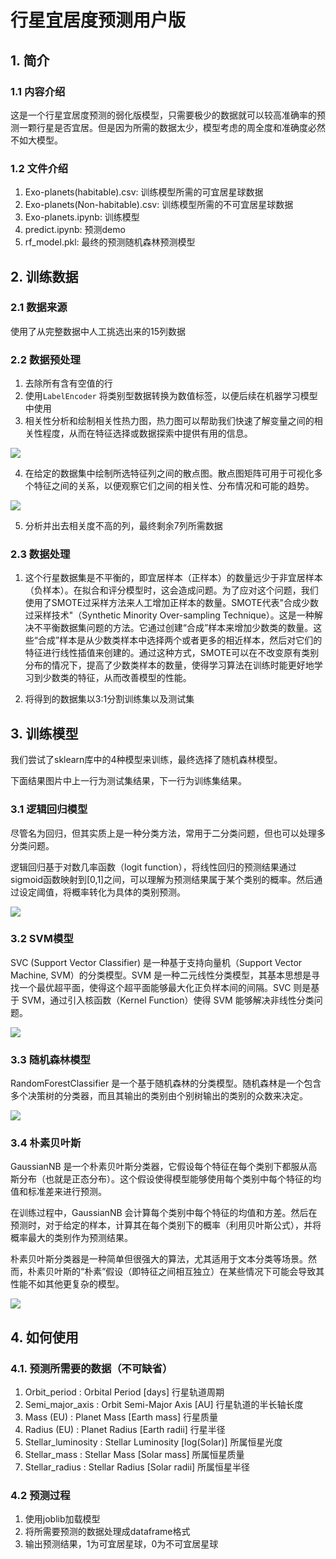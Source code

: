 # 行星宜居度预测用户版

## 1. 简介

### 1.1 内容介绍

这是一个行星宜居度预测的弱化版模型，只需要极少的数据就可以较高准确率的预测一颗行星是否宜居。但是因为所需的数据太少，模型考虑的周全度和准确度必然不如大模型。

### 1.2 文件介绍

1. Exo-planets(habitable).csv: 训练模型所需的可宜居星球数据
2. Exo-planets(Non-habitable).csv: 训练模型所需的不可宜居星球数据
3. Exo-planets.ipynb: 训练模型
4. predict.ipynb: 预测demo
5. rf_model.pkl: 最终的预测随机森林预测模型

## 2. 训练数据

### 2.1 数据来源

使用了从完整数据中人工挑选出来的15列数据

### 2.2 数据预处理

1. 去除所有含有空值的行
2. 使用`LabelEncoder` 将类别型数据转换为数值标签，以便后续在机器学习模型中使用
3. 相关性分析和绘制相关性热力图，热力图可以帮助我们快速了解变量之间的相关性程度，从而在特征选择或数据探索中提供有用的信息。

![](D:\LiqisPode\school\BlueSpace\2023-BJTU-Summer-Project\model\model-junior\IMAGE\heatmap.png)

4. 在给定的数据集中绘制所选特征列之间的散点图。散点图矩阵可用于可视化多个特征之间的关系，以便观察它们之间的相关性、分布情况和可能的趋势。

![](D:\LiqisPode\school\BlueSpace\2023-BJTU-Summer-Project\model\model-junior\IMAGE\ScatterPlots.png)

5. 分析并出去相关度不高的列，最终剩余7列所需数据

### 2.3 数据处理

1. 这个行星数据集是不平衡的，即宜居样本（正样本）的数量远少于非宜居样本（负样本）。在拟合和评分模型时，这会造成问题。为了应对这个问题，我们使用了SMOTE过采样方法来人工增加正样本的数量。SMOTE代表"合成少数过采样技术"（Synthetic Minority Over-sampling Technique）。这是一种解决不平衡数据集问题的方法。它通过创建“合成”样本来增加少数类的数量。这些“合成”样本是从少数类样本中选择两个或者更多的相近样本，然后对它们的特征进行线性插值来创建的。通过这种方式，SMOTE可以在不改变原有类别分布的情况下，提高了少数类样本的数量，使得学习算法在训练时能更好地学习到少数类的特征，从而改善模型的性能。

2. 将得到的数据集以3:1分割训练集以及测试集

## 3. 训练模型

我们尝试了sklearn库中的4种模型来训练，最终选择了随机森林模型。

下面结果图片中上一行为测试集结果，下一行为训练集结果。

### 3.1 逻辑回归模型

尽管名为回归，但其实质上是一种分类方法，常用于二分类问题，但也可以处理多分类问题。

逻辑回归基于对数几率函数（logit function），将线性回归的预测结果通过sigmoid函数映射到[0,1]之间，可以理解为预测结果属于某个类别的概率。然后通过设定阈值，将概率转化为具体的类别预测。

![](D:\LiqisPode\school\BlueSpace\2023-BJTU-Summer-Project\model\model-junior\IMAGE\逻辑回归结果.png)

### 3.2 SVM模型

SVC (Support Vector Classifier) 是一种基于支持向量机（Support Vector Machine, SVM）的分类模型。SVM 是一种二元线性分类模型，其基本思想是寻找一个最优超平面，使得这个超平面能够最大化正负样本间的间隔。SVC 则是基于 SVM，通过引入核函数（Kernel Function）使得 SVM 能够解决非线性分类问题。

![](D:\LiqisPode\school\BlueSpace\2023-BJTU-Summer-Project\model\model-junior\IMAGE\SVM结果.png)

### 3.3 随机森林模型

RandomForestClassifier 是一个基于随机森林的分类模型。随机森林是一个包含多个决策树的分类器，而且其输出的类别由个别树输出的类别的众数来决定。

![](D:\LiqisPode\school\BlueSpace\2023-BJTU-Summer-Project\model\model-junior\IMAGE\随机森林模型.png)

### 3.4 朴素贝叶斯

GaussianNB 是一个朴素贝叶斯分类器，它假设每个特征在每个类别下都服从高斯分布（也就是正态分布）。这个假设使得模型能够使用每个类别中每个特征的均值和标准差来进行预测。

在训练过程中，GaussianNB 会计算每个类别中每个特征的均值和方差。然后在预测时，对于给定的样本，计算其在每个类别下的概率（利用贝叶斯公式），并将概率最大的类别作为预测结果。

朴素贝叶斯分类器是一种简单但很强大的算法，尤其适用于文本分类等场景。然而，朴素贝叶斯的“朴素”假设（即特征之间相互独立）在某些情况下可能会导致其性能不如其他更复杂的模型。

![](D:\LiqisPode\school\BlueSpace\2023-BJTU-Summer-Project\model\model-junior\IMAGE\朴素贝叶斯结果.png)

## 4. 如何使用

### 4.1. 预测所需要的数据（不可缺省）

1. Orbit_period : Orbital Period [days] 行星轨道周期
2. Semi_major_axis : Orbit Semi-Major Axis [AU] 行星轨道的半长轴长度
3. Mass (EU) : Planet Mass [Earth mass] 行星质量
4. Radius (EU) : Planet Radius [Earth radii] 行星半径
5. Stellar_luminosity : Stellar Luminosity [log(Solar)] 所属恒星光度
6. Stellar_mass : Stellar Mass [Solar mass] 所属恒星质量
7. Stellar_radius :  Stellar Radius [Solar radii] 所属恒星半径

### 4.2 预测过程

1. 使用joblib加载模型
2. 将所需要预测的数据处理成dataframe格式
3. 输出预测结果，1为可宜居星球，0为不可宜居星球
